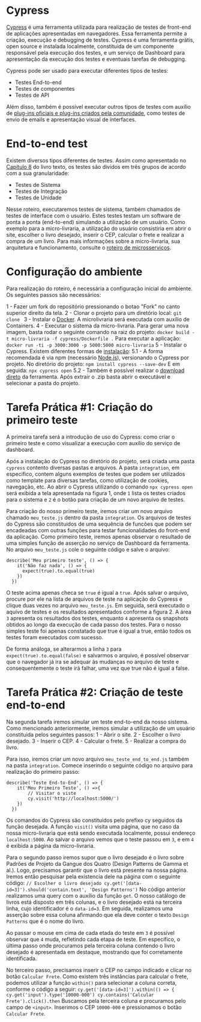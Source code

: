 # Cypress

[Cypress](https://www.cypress.io) é uma ferramenta utilizada para realização de testes de front-end de aplicações apresentadas em navegadores. Essa ferramenta permite a criação, execução e debugging de testes. Cypress é uma ferramenta grátis, open source e instalada localmente, constituida de um componente responsável pela execução dos testes, e um serviço de Dashboard para apresentação da execução dos testes e eventuais tarefas de debugging.

Cypress pode ser usado para executar diferentes tipos de testes:

- Testes End-to-end
- Testes de componentes
- Testes de API

Além disso, também é possível executar outros tipos de testes com auxílio de [plug-ins oficiais e plug-ins criados pela comunidade](https://docs.cypress.io/plugins/directory), como testes de envio de emails e apresentação visual de interfaces.

# End-to-end test

Existem diversos tipos diferentes de testes. Assim como apresentado no [Capítulo 8](https://engsoftmoderna.info/cap8.html) do livro texto, os testes são dividos em três grupos de acordo com a sua granularidade:

- Testes de Sistema
- Testes de Integração
- Testes de Unidade

Nesse roteiro, executaremos testes de sistema, também chamados de testes de interface com o usuário. Estes testes testam um software de ponta a ponta (end-to-end) simulando a utilização de um usuário. Como exemplo para a micro-livraria, a utilização do usuário consistiria em abrir o site, escolher o livro desejado, inserir o CEP, calcular o frete e realizar a compra de um livro. Para mais informações sobre a micro-livraria, sua arquitetura e funcionamento, consulte o [roteiro de microsserviços](https://github.com/aserg-ufmg/micro-livraria).

# Configuração do ambiente

Para realização do roteiro, é necessária a configuração inicial do ambiente. Os seguintes passos são necessários:

1 - Fazer um fork do repositório pressionando o botao "Fork" no canto superior direito da tela.
2 - Clonar o projeto para um diretório local:
	```
	git clone 
	```
3 - Instalar o [Docker](https://docs.docker.com/get-docker/). A microlivraria será executada com auxílio de Containers.
4 - Executar o sistema da micro-livraria. Para gerar uma nova imagem, basta rodar o seguinte comando na raiz do projeto:
	```
	docker build -t micro-livraria -f cypress/Dockerfile .
	```
	Para executar a aplicação:
	```
	docker run -ti -p 3000:3000 -p 5000:5000 micro-livraria
	```
5 - Instalar o Cypress. Existem diferentes formas de [instalação](https://docs.cypress.io/guides/getting-started/installing-cypress):
	5.1 - A forma recomendada é via npm (necessário [Node.js](https://nodejs.org/en/download/)), versionando o Cypress por projeto. No diretório do projeto:
	```
	npm install cypress --save-dev
	```
	E em seguida:
	```
	npx cypress open
	```
	5.2 - Também é possível realizar o [download direto](https://download.cypress.io/desktop) da ferramenta. Após extrair o .zip basta abrir o executável e selecionar a pasta do projeto.

# Tarefa Prática #1: Criação do primeiro teste

A primeira tarefa será a introdução de uso do Cypress: como criar o primeiro teste e como visualizar a execução com auxílio do serviço de dashboard. 

Após a instalação do Cypress no diretório do projeto, será criada uma pasta `cypress` contento diversas pastas e arquivos. A pasta `integration`, em especifico, contem alguns exemplos de testes que podem ser utilizados como template para diversas tarefas, como utilização de cookies, navegação, etc. Ao abrir o Cypress utilizando o comando `npx cypress open` será exibida a tela apresentada na figura 1, onde `1` lista os testes criados para o sistema e `2` é o botão para criação de um novo arquivo de testes.

Para criação do nosso primeiro teste, iremos criar um novo arquivo chamado `meu_teste.js` dentro da pasta `integration`. Os arquivos de testes do Cypress são constituidos de uma sequência de funcões que podem ser encadeadas com outras funções para testar funcionalidades do front-end da aplicação. Como primeiro teste, iremos apenas observar o resultado de uma simples função de asserção no serviço de Dashboard da ferramenta. No arquivo `meu_teste.js` cole o seguinte código e salve o arquivo:
```
describe('Meu primeiro teste', () => {
    it('Não faz nada', () => {
      expect(true).to.equal(true)
    })
  })
```
O teste acima apenas checa se `true` é igual a `true`. Após salvar o arquivo, procure por ele na lista de arquivos de teste na aplicação do Cypress e clique duas vezes no arquivo `meu_teste.js`. Em seguida, será executado o aquivo de testes e os resultados apresentados conforme a figura 2. A área `3` apresenta os resultados dos testes, enquanto `4` apresenta os snapshots obtidos ao longo da execução de cada passo dos testes. Para o nosso simples teste foi apenas constatado que true é igual a true, então todos os testes foram executados com sucesso.

De forma análoga, se alterarmos a linha `3` para `expect(true).to.equal(false)` e salvarmos o arquivo, é possível observar que o navegador já ira se adequar às mudanças no arquivo de teste e consequentemente o teste irá falhar, uma vez que true não é igual a false.

# Tarefa Prática #2: Criação de teste end-to-end

Na segunda tarefa iremos simular um teste end-to-end da nosso sistema. Como mencionado anteriormente, iremos simular a utilização de um usuário constituida pelos seguintes passos:
1 - Abrir o site. 
2 - Escolher o livro desejado.
3 - Inserir o CEP.
4 - Calcular o frete.
5 - Realizar a compra do livro.

Para isso, iremos criar um novo arquivo `meu_teste_end_to_end.js` também na pasta `integration`. Comece inserindo o seguinte código no arquivo para realização do primeiro passo:
```
describe('Teste End-to-End', () => {
    it('Meu Primeiro Teste', () =>{
        // Visitar o viste
        cy.visit('http://localhost:5000/')
    })
  })
```
Os comandos do Cypress são constituídos pelo prefixo cy seguidos da função desejada. A função `visit()` visita uma página, que no caso da nossa micro-livraria que está sendo executada localmente, possui endereço `localhost:5000`. Ao salvar o arquivo vemos que o teste passou em `3`, e em `4` é exibida a página da micro-livraria.

Para o segundo passo iremos supor que o livro desejado é o livro sobre Padrões de Projeto da Gangue dos Quatro (Design Patterns de Gamma et al.). Logo, precisamos garantir que o livro está presente na nossa página. Iremos então pesquisar pela existencia dele na página com o seguinte código:
		```
		// Escolher o livro desejado
        cy.get('[data-id=3]').should('contain.text', 'Design Patterns')
       	```
No código anterior realizamos uma query com o auxílio da função `get`. O nosso catálogo de livros está disposto em três colunas, e o livro desejado está na terceira linha, cujo identificador é o `data-id=3`. Em seguida, realizamos uma asserção sobre essa coluna afirmando que ela deve conter o texto `Design Patterns` que é o nome do livro. 

Ao passar o mouse em cima de cada etada do teste em `3` é possível observar que `4` muda, refletindo cada etapa de teste. Em específico, o última passo onde procuramos pela terceira coluna contendo o livro desejado é apresentada em destaque, mostrando que foi corretamente identificada.

No terceiro passo, precisamos inserir o CEP no campo indicado e clicar no botão `Calcular Frete`. Como existem três instâncias para calcular o frete, podemos utilizar a função `within()` para selecionar a coluna correta, conforme o código a seguir:
		```
		cy.get('[data-id=3]').within(() => {
            cy.get('input').type('10000-000')
            cy.contains('Calcular Frete').click().then
        ```
Buscamos pela terceira coluna e procuramos pelo campo de `<input>`. Inserimos o CEP `10000-000` e pressionamos o botão `Calcular Frete`.
